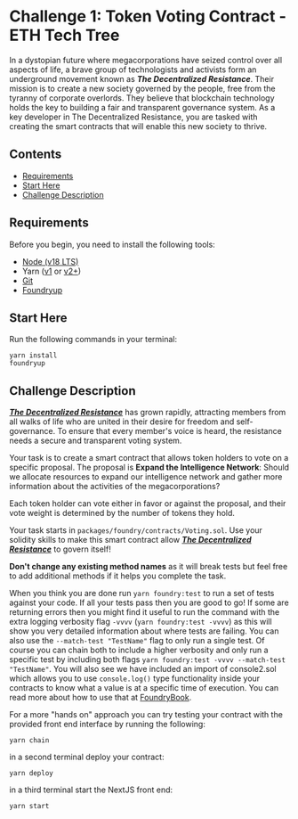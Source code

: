 #  Challenge 1: Token Voting Contract - ETH Tech Tree
In a dystopian future where megacorporations have seized control over all aspects of life, a brave group of technologists and activists form an underground movement known as ***The Decentralized Resistance***. Their mission is to create a new society governed by the people, free from the tyranny of corporate overlords. They believe that blockchain technology holds the key to building a fair and transparent governance system. As a key developer in The Decentralized Resistance, you are tasked with creating the smart contracts that will enable this new society to thrive.


## Contents
- [Requirements](#requirements)
- [Start Here](#start-here)
- [Challenge Description](#challenge-description)

## Requirements

Before you begin, you need to install the following tools:

- [Node (v18 LTS)](https://nodejs.org/en/download/)
- Yarn ([v1](https://classic.yarnpkg.com/en/docs/install/) or [v2+](https://yarnpkg.com/getting-started/install))
- [Git](https://git-scm.com/downloads)
- [Foundryup](https://book.getfoundry.sh/getting-started/installation)

## Start Here
Run the following commands in your terminal:
```
yarn install
foundryup
```

## Challenge Description
<ins>***The Decentralized Resistance***</ins> has grown rapidly, attracting members from all walks of life who are united in their desire for freedom and self-governance. To ensure that every member's voice is heard, the resistance needs a secure and transparent voting system.

Your task is to create a smart contract that allows token holders to vote on a specific proposal. 
The proposal is **Expand the Intelligence Network**: Should we allocate resources to expand our intelligence network and gather more information about the activities of the megacorporations?

Each token holder can vote either in favor or against the proposal, and their vote weight is determined by the number of tokens they hold.

Your task starts in `packages/foundry/contracts/Voting.sol`. Use your solidity skills to make this smart contract allow <ins>***The Decentralized Resistance***</ins> to govern itself!

**Don't change any existing method names** as it will break tests but feel free to add additional methods if it helps you complete the task.

When you think you are done run `yarn foundry:test` to run a set of tests against your code. If all your tests pass then you are good to go! If some are returning errors then you might find it useful to run the command with the extra logging verbosity flag `-vvvv` (`yarn foundry:test -vvvv`) as this will show you very detailed information about where tests are failing. You can also use the `--match-test "TestName"` flag to only run a single test. Of course you can chain both to include a higher verbosity and only run a specific test by including both flags `yarn foundry:test -vvvv --match-test "TestName"`. You will also see we have included an import of console2.sol which allows you to use `console.log()` type functionality inside your contracts to know what a value is at a specific time of execution. You can read more about how to use that at [FoundryBook](https://book.getfoundry.sh/reference/forge-std/console-log).

For a more "hands on" approach you can try testing your contract with the provided front end interface by running the following:
```
yarn chain
```
in a second terminal deploy your contract:
```
yarn deploy
```
in a third terminal start the NextJS front end:
```
yarn start
```